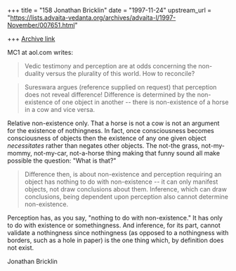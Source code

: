 +++
title = "158 Jonathan Bricklin"
date = "1997-11-24"
upstream_url = "https://lists.advaita-vedanta.org/archives/advaita-l/1997-November/007651.html"

+++
[Archive link](https://lists.advaita-vedanta.org/archives/advaita-l/1997-November/007651.html)

MC1 at aol.com writes:

>Vedic testimony and perception are at odds concerning the non-duality
versus
>the plurality of this world. How to reconcile?

>Sureswara argues (reference supplied on request) that perception does not
>reveal difference! Difference is determined by the non-existence of one
>object in another -- there is non-existence of a horse in a cow and vice
>versa.

Relative non-existence only.  That a horse is not a cow is not an argument
for the existence of nothingness.  In fact, once consciousness becomes
consciousness of objects then the existence of any one given object
*necessitates* rather than negates other objects.  The not-the grass,
not-my-mommy, not-my-car, not-a-horse thing making that funny sound all
make possible the question:  "What is that?"


>Difference then, is about non-existence and perception requiring an
>object has nothing to do with non-existence -- it can only manifest
objects,
>not draw conclusions about them. Inference, which can draw conclusions,
being
>dependent upon perception also cannot determine non-existence.

Perception has, as you say, "nothing to do with non-existence."  It has
only to do with existence or somethingness.   And inference,  for its part,
cannot validate a nothingness since nothingness (as opposed to a
nothingness with borders, such as a hole in paper) is the one thing which,
by definition does not exist.

Jonathan Bricklin

